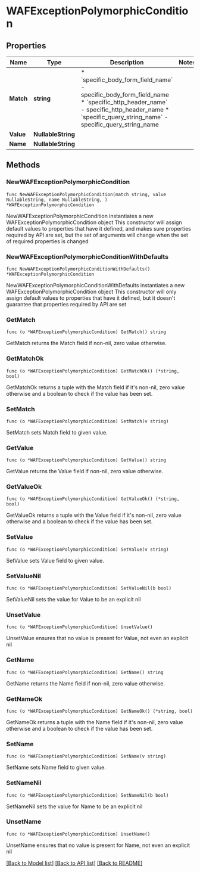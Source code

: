 # WAFExceptionPolymorphicCondition

## Properties

Name | Type | Description | Notes
------------ | ------------- | ------------- | -------------
**Match** | **string** | * &#x60;specific_body_form_field_name&#x60; - specific_body_form_field_name * &#x60;specific_http_header_name&#x60; - specific_http_header_name * &#x60;specific_query_string_name&#x60; - specific_query_string_name | 
**Value** | **NullableString** |  | 
**Name** | **NullableString** |  | 

## Methods

### NewWAFExceptionPolymorphicCondition

`func NewWAFExceptionPolymorphicCondition(match string, value NullableString, name NullableString, ) *WAFExceptionPolymorphicCondition`

NewWAFExceptionPolymorphicCondition instantiates a new WAFExceptionPolymorphicCondition object
This constructor will assign default values to properties that have it defined,
and makes sure properties required by API are set, but the set of arguments
will change when the set of required properties is changed

### NewWAFExceptionPolymorphicConditionWithDefaults

`func NewWAFExceptionPolymorphicConditionWithDefaults() *WAFExceptionPolymorphicCondition`

NewWAFExceptionPolymorphicConditionWithDefaults instantiates a new WAFExceptionPolymorphicCondition object
This constructor will only assign default values to properties that have it defined,
but it doesn't guarantee that properties required by API are set

### GetMatch

`func (o *WAFExceptionPolymorphicCondition) GetMatch() string`

GetMatch returns the Match field if non-nil, zero value otherwise.

### GetMatchOk

`func (o *WAFExceptionPolymorphicCondition) GetMatchOk() (*string, bool)`

GetMatchOk returns a tuple with the Match field if it's non-nil, zero value otherwise
and a boolean to check if the value has been set.

### SetMatch

`func (o *WAFExceptionPolymorphicCondition) SetMatch(v string)`

SetMatch sets Match field to given value.


### GetValue

`func (o *WAFExceptionPolymorphicCondition) GetValue() string`

GetValue returns the Value field if non-nil, zero value otherwise.

### GetValueOk

`func (o *WAFExceptionPolymorphicCondition) GetValueOk() (*string, bool)`

GetValueOk returns a tuple with the Value field if it's non-nil, zero value otherwise
and a boolean to check if the value has been set.

### SetValue

`func (o *WAFExceptionPolymorphicCondition) SetValue(v string)`

SetValue sets Value field to given value.


### SetValueNil

`func (o *WAFExceptionPolymorphicCondition) SetValueNil(b bool)`

 SetValueNil sets the value for Value to be an explicit nil

### UnsetValue
`func (o *WAFExceptionPolymorphicCondition) UnsetValue()`

UnsetValue ensures that no value is present for Value, not even an explicit nil
### GetName

`func (o *WAFExceptionPolymorphicCondition) GetName() string`

GetName returns the Name field if non-nil, zero value otherwise.

### GetNameOk

`func (o *WAFExceptionPolymorphicCondition) GetNameOk() (*string, bool)`

GetNameOk returns a tuple with the Name field if it's non-nil, zero value otherwise
and a boolean to check if the value has been set.

### SetName

`func (o *WAFExceptionPolymorphicCondition) SetName(v string)`

SetName sets Name field to given value.


### SetNameNil

`func (o *WAFExceptionPolymorphicCondition) SetNameNil(b bool)`

 SetNameNil sets the value for Name to be an explicit nil

### UnsetName
`func (o *WAFExceptionPolymorphicCondition) UnsetName()`

UnsetName ensures that no value is present for Name, not even an explicit nil

[[Back to Model list]](../README.md#documentation-for-models) [[Back to API list]](../README.md#documentation-for-api-endpoints) [[Back to README]](../README.md)


